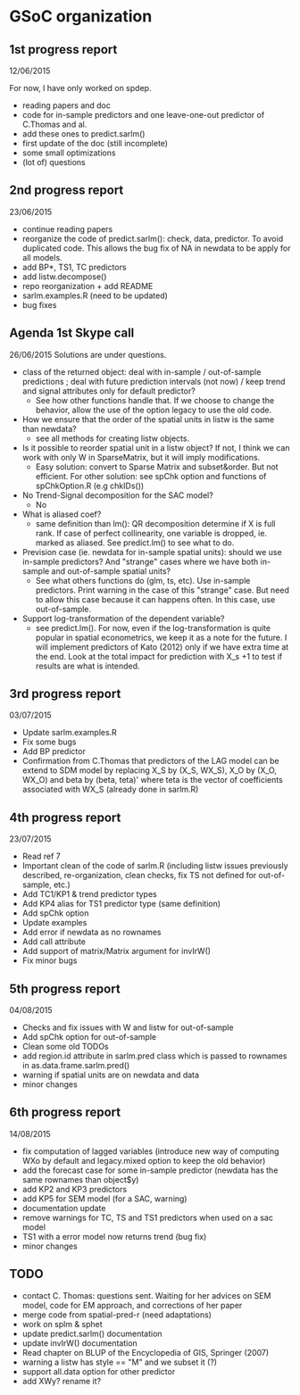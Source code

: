 # GSoC organization

## 1st progress report

12/06/2015

For now, I have only worked on spdep.
- reading papers and doc
- code for in-sample predictors and one leave-one-out predictor of C.Thomas and al.
- add these ones to predict.sarlm()
- first update of the doc (still incomplete)
- some small optimizations
- (lot of) questions

## 2nd progress report

23/06/2015

- continue reading papers
- reorganize the code of predict.sarlm(): check, data, predictor. To avoid duplicated code. This allows the bug fix of NA in newdata to be apply for all models.
- add BP*, TS1, TC predictors
- add listw.decompose()
- repo reorganization + add README
- sarlm.examples.R (need to be updated)
- bug fixes

## Agenda 1st Skype call

26/06/2015
Solutions are under questions.

* class of the returned object: deal with in-sample / out-of-sample predictions ; deal with future prediction intervals (not now) / keep trend and signal attributes only for default predictor? 
  + See how other functions handle that. If we choose to change the behavior, allow the use of the option legacy to use the old code. 
* How we ensure that the order of the spatial units in listw is the same than newdata?
  + see all methods for creating listw objects. 
* Is it possible to reorder spatial unit in a listw object? If not, I think we can work with only W in SparseMatrix, but it will imply modifications.
  + Easy solution: convert to Sparse Matrix and subset&order. But not efficient. For other solution: see spChk option and functions of spChkOption.R (e.g chkIDs())
* No Trend-Signal decomposition for the SAC model?
  + No
* What is aliased coef?
  + same definition than lm(): QR decomposition determine if X is full rank. If case of perfect collinearity, one variable is dropped, ie. marked as aliased. See predict.lm() to see what to do.
* Prevision case (ie. newdata for in-sample spatial units): should we use in-sample predictors? And "strange" cases where we have both in-sample and out-of-sample spatial units?
  + See what others functions do (glm, ts, etc). Use in-sample predictors. Print warning in the case of this "strange" case. But need to allow this case because it can happens often. In this case, use out-of-sample.
* Support log-transformation of the dependent variable?
  + see predict.lm(). For now, even if the log-transformation is quite popular in spatial econometrics, we keep it as a note for the future. I will implement predictors of Kato (2012) only if we have extra time at the end. Look at the total impact for prediction with X_s +1 to test if results are what is intended.

## 3rd progress report

03/07/2015

* Update sarlm.examples.R
* Fix some bugs
* Add BP predictor
* Confirmation from C.Thomas that predictors of the LAG model can be extend to SDM model by replacing X_S by (X_S, WX_S), X_O by (X_O, WX_O) and beta by (beta, teta)' where teta is the vector of coefficients associated with WX_S (already done in sarlm.R)

## 4th progress report

23/07/2015

* Read ref 7
* Important clean of the code of sarlm.R (including listw issues previously described, re-organization, clean checks, fix TS not defined for out-of-sample, etc.)
* Add TC1/KP1 & trend predictor types
* Add KP4 alias for TS1 predictor type (same definition)
* Add spChk option
* Update examples
* Add error if newdata as no rownames
* Add call attribute
* Add support of matrix/Matrix argument for invIrW()
* Fix minor bugs

## 5th progress report

04/08/2015

* Checks and fix issues with W and listw for out-of-sample
* Add spChk option for out-of-sample
* Clean some old TODOs
* add region.id attribute in sarlm.pred class which is passed to rownames in as.data.frame.sarlm.pred()
* warning if spatial units are on newdata and data
* minor changes

## 6th progress report

14/08/2015

* fix computation of lagged variables (introduce new way of computing WXo by default and legacy.mixed option to keep the old behavior)
* add the forecast case for some in-sample predictor (newdata has the same rownames than object$y)
* add KP2 and KP3 predictors
* add KP5 for SEM model (for a SAC, warning)
* documentation update
* remove warnings for TC, TS and TS1 predictors when used on a sac model
* TS1 with a error model now returns trend (bug fix)
* minor changes

## TODO

* contact C. Thomas: questions sent. Waiting for her advices on SEM model, code for EM approach, and corrections of her paper
* merge code from spatial-pred-r (need adaptations)
* work on splm & sphet
* update predict.sarlm() documentation
* update invIrW() documentation
* Read chapter on BLUP of the Encyclopedia of GIS, Springer (2007)
* warning a listw has style == "M" and we subset it (?)
* support all.data option for other predictor
* add XWy? rename it?

